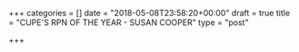 +++
categories = []
date = "2018-05-08T23:58:20+00:00"
draft = true
title = "CUPE'S RPN OF THE YEAR - SUSAN COOPER"
type = "post"

+++
